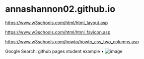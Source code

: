 # annashannon02.github.io

https://www.w3schools.com/html/html_layout.asp

https://www.w3schools.com/html/html_favicon.asp

https://www.w3schools.com/howto/howto_css_two_columns.asp

Google Search: github pages student example
• ![image](https://github.com/user-attachments/assets/674abe7a-114d-4329-9379-fbaac931dcc4)

